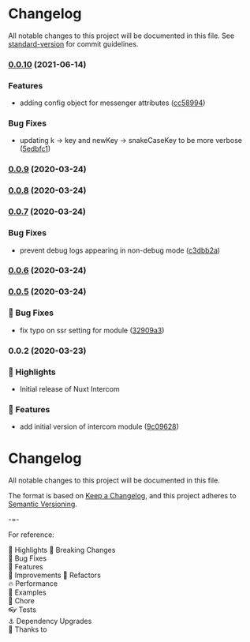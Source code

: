 # Changelog

All notable changes to this project will be documented in this file. See [standard-version](https://github.com/conventional-changelog/standard-version) for commit guidelines.

### [0.0.10](https://github.com/hex-digital/nuxt-intercom/compare/v0.0.9...v0.0.10) (2021-06-14)


### Features

* adding config object for messenger attributes ([cc58994](https://github.com/hex-digital/nuxt-intercom/commit/cc58994218d1f34e7c941b27753ad094dfcc51e3))


### Bug Fixes

* updating k -> key and newKey -> snakeCaseKey to be more verbose ([5edbfc1](https://github.com/hex-digital/nuxt-intercom/commit/5edbfc1e1ebb3ef48655de8ca53728955d1482e6))

### [0.0.9](https://github.com/hex-digital/nuxt-intercom/compare/v0.0.8...v0.0.9) (2020-03-24)

### [0.0.8](https://github.com/hex-digital/nuxt-intercom/compare/v0.0.7...v0.0.8) (2020-03-24)

### [0.0.7](https://github.com/hex-digital/nuxt-intercom/compare/v0.0.6...v0.0.7) (2020-03-24)


### Bug Fixes

* prevent debug logs appearing in non-debug mode ([c3dbb2a](https://github.com/hex-digital/nuxt-intercom/commit/c3dbb2af90d21affd26599a65585c93592ce2e4e))

### [0.0.6](https://github.com/hex-digital/nuxt-intercom/compare/v0.0.5...v0.0.6) (2020-03-24)

### [0.0.5](https://github.com/hex-digital/nuxt-intercom/compare/v0.0.4...v0.0.5) (2020-03-24)


### 🐛 Bug Fixes

* fix typo on ssr setting for module ([32909a3](https://github.com/hex-digital/nuxt-intercom/commit/32909a3fb47ed8884284f6c416d8f66b7e7dbd35))

### 0.0.2 (2020-03-23)


### 🌟 Highlights
- Initial release of Nuxt Intercom

### 🚀 Features

* add initial version of intercom module ([9c09628](https://github.com/hex-digital/nuxt-intercom/commit/9c096287b13286a3fdd64811fe7ec4608565adf9))

# Changelog
All notable changes to this project will be documented in this file.

The format is based on [Keep a Changelog](https://keepachangelog.com/en/1.0.0/),
and this project adheres to [Semantic Versioning](https://semver.org/spec/v2.0.0.html).

-=-

For reference:

🌟 Highlights
🚨 Breaking Changes  
🐛 Bug Fixes  
🚀 Features  
🦄️ Improvements
💅 Refactors  
🔥 Performance  
📝 Examples  
🏡 Chore  
👓 Tests  
⚓ Dependency Upgrades  
💖 Thanks to  
